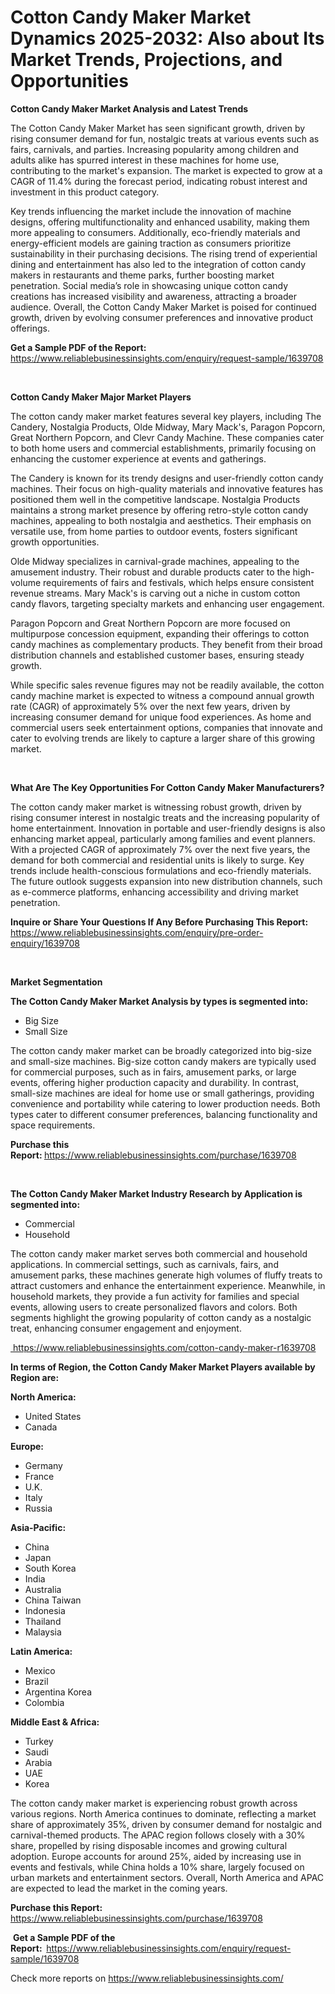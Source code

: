 <p><h1>Cotton Candy Maker Market Dynamics 2025-2032: Also about Its Market Trends, Projections, and Opportunities</h1></p><p><strong>Cotton Candy Maker Market Analysis and Latest Trends</strong></p>
<p><p>The Cotton Candy Maker Market has seen significant growth, driven by rising consumer demand for fun, nostalgic treats at various events such as fairs, carnivals, and parties. Increasing popularity among children and adults alike has spurred interest in these machines for home use, contributing to the market's expansion. The market is expected to grow at a CAGR of 11.4% during the forecast period, indicating robust interest and investment in this product category.</p><p>Key trends influencing the market include the innovation of machine designs, offering multifunctionality and enhanced usability, making them more appealing to consumers. Additionally, eco-friendly materials and energy-efficient models are gaining traction as consumers prioritize sustainability in their purchasing decisions. The rising trend of experiential dining and entertainment has also led to the integration of cotton candy makers in restaurants and theme parks, further boosting market penetration. Social media’s role in showcasing unique cotton candy creations has increased visibility and awareness, attracting a broader audience. Overall, the Cotton Candy Maker Market is poised for continued growth, driven by evolving consumer preferences and innovative product offerings.</p></p>
<p><strong>Get a Sample PDF of the Report:&nbsp;</strong> <a href="https://www.reliablebusinessinsights.com/enquiry/request-sample/1639708?utm_campaign=3453&utm_medium=2&utm_source=Github&utm_content=ia&utm_term=11042025&utm_id=cotton-candy-maker">https://www.reliablebusinessinsights.com/enquiry/request-sample/1639708</a></p>
<p>&nbsp;</p>
<p><strong>Cotton Candy Maker Major Market Players</strong></p>
<p><p>The cotton candy maker market features several key players, including The Candery, Nostalgia Products, Olde Midway, Mary Mack's, Paragon Popcorn, Great Northern Popcorn, and Clevr Candy Machine. These companies cater to both home users and commercial establishments, primarily focusing on enhancing the customer experience at events and gatherings.</p><p>The Candery is known for its trendy designs and user-friendly cotton candy machines. Their focus on high-quality materials and innovative features has positioned them well in the competitive landscape. Nostalgia Products maintains a strong market presence by offering retro-style cotton candy machines, appealing to both nostalgia and aesthetics. Their emphasis on versatile use, from home parties to outdoor events, fosters significant growth opportunities.</p><p>Olde Midway specializes in carnival-grade machines, appealing to the amusement industry. Their robust and durable products cater to the high-volume requirements of fairs and festivals, which helps ensure consistent revenue streams. Mary Mack's is carving out a niche in custom cotton candy flavors, targeting specialty markets and enhancing user engagement.</p><p>Paragon Popcorn and Great Northern Popcorn are more focused on multipurpose concession equipment, expanding their offerings to cotton candy machines as complementary products. They benefit from their broad distribution channels and established customer bases, ensuring steady growth.</p><p>While specific sales revenue figures may not be readily available, the cotton candy machine market is expected to witness a compound annual growth rate (CAGR) of approximately 5% over the next few years, driven by increasing consumer demand for unique food experiences. As home and commercial users seek entertainment options, companies that innovate and cater to evolving trends are likely to capture a larger share of this growing market.</p></p>
<p>&nbsp;</p>
<p><strong>What Are The Key Opportunities For Cotton Candy Maker Manufacturers?</strong></p>
<p><p>The cotton candy maker market is witnessing robust growth, driven by rising consumer interest in nostalgic treats and the increasing popularity of home entertainment. Innovation in portable and user-friendly designs is also enhancing market appeal, particularly among families and event planners. With a projected CAGR of approximately 7% over the next five years, the demand for both commercial and residential units is likely to surge. Key trends include health-conscious formulations and eco-friendly materials. The future outlook suggests expansion into new distribution channels, such as e-commerce platforms, enhancing accessibility and driving market penetration.</p></p>
<p><strong>Inquire or Share Your Questions If Any Before Purchasing This Report:</strong> <a href="https://www.reliablebusinessinsights.com/enquiry/pre-order-enquiry/1639708?utm_campaign=3453&utm_medium=2&utm_source=Github&utm_content=ia&utm_term=11042025&utm_id=cotton-candy-maker">https://www.reliablebusinessinsights.com/enquiry/pre-order-enquiry/1639708</a></p>
<p>&nbsp;</p>
<p><strong>Market Segmentation</strong></p>
<p><strong>The Cotton Candy Maker Market Analysis by types is segmented into:</strong></p>
<p><ul><li>Big Size</li><li>Small Size</li></ul></p>
<p><p>The cotton candy maker market can be broadly categorized into big-size and small-size machines. Big-size cotton candy makers are typically used for commercial purposes, such as in fairs, amusement parks, or large events, offering higher production capacity and durability. In contrast, small-size machines are ideal for home use or small gatherings, providing convenience and portability while catering to lower production needs. Both types cater to different consumer preferences, balancing functionality and space requirements.</p></p>
<p><strong>Purchase this Report:&nbsp;</strong><a href="https://www.reliablebusinessinsights.com/purchase/1639708?utm_campaign=3453&utm_medium=2&utm_source=Github&utm_content=ia&utm_term=11042025&utm_id=cotton-candy-maker">https://www.reliablebusinessinsights.com/purchase/1639708</a></p>
<p>&nbsp;</p>
<p><strong>The Cotton Candy Maker Market Industry Research by Application is segmented into:</strong></p>
<p><ul><li>Commercial</li><li>Household</li></ul></p>
<p><p>The cotton candy maker market serves both commercial and household applications. In commercial settings, such as carnivals, fairs, and amusement parks, these machines generate high volumes of fluffy treats to attract customers and enhance the entertainment experience. Meanwhile, in household markets, they provide a fun activity for families and special events, allowing users to create personalized flavors and colors. Both segments highlight the growing popularity of cotton candy as a nostalgic treat, enhancing consumer engagement and enjoyment.</p></p>
<p><a href="https://www.reliablebusinessinsights.com/cotton-candy-maker-r1639708?utm_campaign=3453&utm_medium=2&utm_source=Github&utm_content=ia&utm_term=11042025&utm_id=cotton-candy-maker">&nbsp;https://www.reliablebusinessinsights.com/cotton-candy-maker-r1639708</a></p>
<p><strong>In terms of Region, the Cotton Candy Maker Market Players available by Region are:</strong></p>
<p>
    <p> <strong> North America: </strong>
        <ul>
            <li>United States</li>
            <li>Canada</li>
        </ul>
        </p> 
    <p> <strong> Europe: </strong>
        <ul>
            <li>Germany</li>
            <li>France</li>
            <li>U.K.</li>
            <li>Italy</li>
            <li>Russia</li>
        </ul>
        </p> 
    <p> <strong> Asia-Pacific: </strong>
        <ul>
            <li>China</li>
            <li>Japan</li>
            <li>South Korea</li>
            <li>India</li>
            <li>Australia</li>
            <li>China Taiwan</li>
            <li>Indonesia</li>
            <li>Thailand</li>
            <li>Malaysia</li>
        </ul>
        </p> 
    <p> <strong> Latin America: </strong>
        <ul>
            <li>Mexico</li>
            <li>Brazil</li>
            <li>Argentina Korea</li>
            <li>Colombia</li>
        </ul>
        </p> 
    <p> <strong> Middle East & Africa: </strong>
        <ul>
            <li>Turkey</li>
            <li>Saudi</li>
            <li>Arabia</li>
            <li>UAE</li>
            <li>Korea</li>
        </ul>
    </p>
    </p>
<p><p>The cotton candy maker market is experiencing robust growth across various regions. North America continues to dominate, reflecting a market share of approximately 35%, driven by consumer demand for nostalgic and carnival-themed products. The APAC region follows closely with a 30% share, propelled by rising disposable incomes and growing cultural adoption. Europe accounts for around 25%, aided by increasing use in events and festivals, while China holds a 10% share, largely focused on urban markets and entertainment sectors. Overall, North America and APAC are expected to lead the market in the coming years.</p></p>
<p><strong>Purchase this Report: </strong><a href="https://www.reliablebusinessinsights.com/purchase/1639708?utm_campaign=3453&utm_medium=2&utm_source=Github&utm_content=ia&utm_term=11042025&utm_id=cotton-candy-maker">https://www.reliablebusinessinsights.com/purchase/1639708</a></p>
<p>&nbsp;<strong>Get a Sample PDF of the Report:&nbsp;&nbsp;</strong><a href="https://www.reliablebusinessinsights.com/enquiry/request-sample/1639708?utm_campaign=3453&utm_medium=2&utm_source=Github&utm_content=ia&utm_term=11042025&utm_id=cotton-candy-maker">https://www.reliablebusinessinsights.com/enquiry/request-sample/1639708</a></p>
<p><strong></strong></p>
<p>Check more reports on <a href="https://www.reliablebusinessinsights.com/?utm_campaign=3453&utm_medium=2&utm_source=Github&utm_content=ia&utm_term=11042025&utm_id=cotton-candy-maker">https://www.reliablebusinessinsights.com/</a></p>